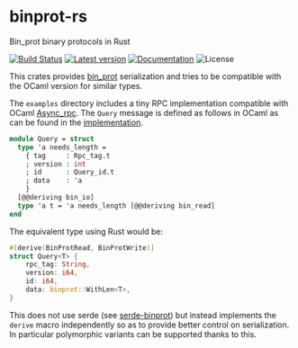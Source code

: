 # binprot-rs
Bin_prot binary protocols in Rust

[![Build Status](https://github.com/LaurentMazare/binprot-rs/workflows/Continuous%20integration/badge.svg)](https://github.com/LaurentMazare/binprot-rs/actions)
[![Latest version](https://img.shields.io/crates/v/binprot.svg)](https://crates.io/crates/binprot)
[![Documentation](https://docs.rs/binprot/badge.svg)](https://docs.rs/binprot)
![License](https://img.shields.io/crates/l/binprot.svg)

This crates provides [bin_prot](https://github.com/janestreet/bin_prot) serialization
and tries to be compatible with the OCaml version for similar types.

The `examples` directory includes a tiny RPC implementation compatible with
OCaml [Async_rpc](https://github.com/janestreet/async/tree/master/async_rpc).
The `Query` message is defined as follows in OCaml as can be found in the
[implementation](https://github.com/janestreet/async_rpc_kernel/blob/v0.14/src/protocol.ml#L61-L70).
```ocaml
module Query = struct
  type 'a needs_length =
    { tag     : Rpc_tag.t
    ; version : int
    ; id      : Query_id.t
    ; data    : 'a
    }
  [@@deriving bin_io]
  type 'a t = 'a needs_length [@@deriving bin_read]
end
```

The equivalent type using Rust would be:
```rust
#[derive(BinProtRead, BinProtWrite)]
struct Query<T> {
    rpc_tag: String,
    version: i64,
    id: i64,
    data: binprot::WithLen<T>,
}
```

This does not use serde (see
[serde-binprot](https://github.com/LaurentMazare/serde-binprot)) but instead
implements the `derive` macro independently so as to provide better control on
serialization. In particular polymorphic variants can be supported thanks
to this.
